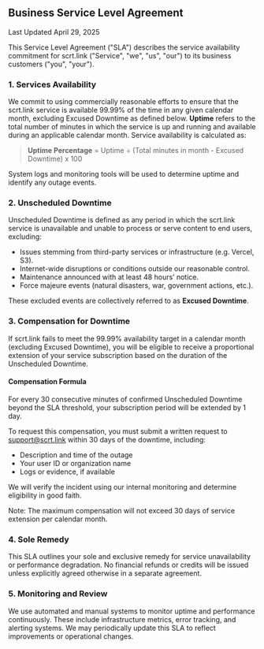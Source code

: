 ## Business Service Level Agreement

Last Updated April 29, 2025

This Service Level Agreement ("SLA") describes the service availability commitment for scrt.link ("Service", "we", "us", "our") to its business customers ("you", "your").

### 1. Services Availability

We commit to using commercially reasonable efforts to ensure that the scrt.link service is available 99.99% of the time in any given calendar month, excluding Excused Downtime as defined below. **Uptime** refers to the total number of minutes in which the service is up and running and available during an applicable calendar month. Service availability is calculated as:

> **Uptime Percentage** = Uptime ÷ (Total minutes in month - Excused Downtime) x 100

System logs and monitoring tools will be used to determine uptime and identify any outage events.

### 2. Unscheduled Downtime

Unscheduled Downtime is defined as any period in which the scrt.link service is unavailable and unable to process or serve content to end users, excluding:

- Issues stemming from third-party services or infrastructure (e.g. Vercel, S3).
- Internet-wide disruptions or conditions outside our reasonable control.
- Maintenance announced with at least 48 hours’ notice.
- Force majeure events (natural disasters, war, government actions, etc.).

These excluded events are collectively referred to as **Excused Downtime**.

### 3. Compensation for Downtime

If scrt.link fails to meet the 99.99% availability target in a calendar month (excluding Excused Downtime), you will be eligible to receive a proportional extension of your service subscription based on the duration of the Unscheduled Downtime.

#### Compensation Formula

For every 30 consecutive minutes of confirmed Unscheduled Downtime beyond the SLA threshold, your subscription period will be extended by 1 day.

To request this compensation, you must submit a written request to support@scrt.link within 30 days of the downtime, including:

- Description and time of the outage
- Your user ID or organization name
- Logs or evidence, if available

We will verify the incident using our internal monitoring and determine eligibility in good faith.

Note: The maximum compensation will not exceed 30 days of service extension per calendar month.

### 4. Sole Remedy

This SLA outlines your sole and exclusive remedy for service unavailability or performance degradation. No financial refunds or credits will be issued unless explicitly agreed otherwise in a separate agreement.

### 5. Monitoring and Review

We use automated and manual systems to monitor uptime and performance continuously. These include infrastructure metrics, error tracking, and alerting systems. We may periodically update this SLA to reflect improvements or operational changes.

